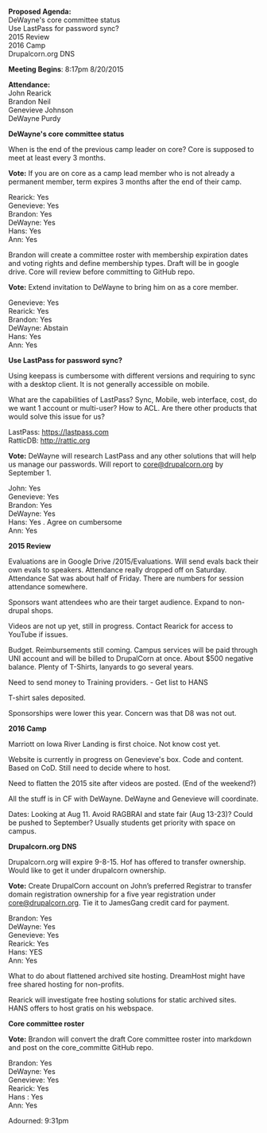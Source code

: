 **Proposed Agenda:**  
DeWayne's core committee status  
Use LastPass for password sync?  
2015 Review  
2016 Camp  
Drupalcorn.org DNS  


**Meeting Begins**: 8:17pm 8/20/2015  

**Attendance:**  
John Rearick  
Brandon Neil  
Genevieve Johnson  
DeWayne Purdy  

**DeWayne's core committee status**

When is the end of the previous camp leader on core?  Core is supposed to meet at least every 3 months.

**Vote:** If you are on core as a camp lead member who is not already a permanent member, term expires 3 months after the end of their camp.

Rearick: Yes  
Genevieve: Yes  
Brandon: Yes  
DeWayne: Yes  
Hans: Yes  
Ann: Yes  

Brandon will create a committee roster with membership expiration dates and voting rights and define membership types. Draft will be in google drive. Core will review before committing to GitHub repo.

**Vote:** Extend invitation to DeWayne to bring him on as a core member.

Genevieve: Yes  
Rearick: Yes  
Brandon: Yes  
DeWayne: Abstain  
Hans:  Yes  
Ann: Yes  


**Use LastPass for password sync?**

Using keepass is cumbersome with different versions and requiring to sync with a desktop client. It is not generally accessible on mobile.

What are the capabilities of LastPass? Sync, Mobile, web interface, cost, do we want 1 account or multi-user? How to ACL. Are there other products that would solve this issue for us?

LastPass: https://lastpass.com  
RatticDB: http://rattic.org  

**Vote:** DeWayne will research LastPass and any other solutions that will help us manage our passwords. Will report to core@drupalcorn.org by September 1.

John: Yes  
Genevieve: Yes  
Brandon: Yes  
DeWayne: Yes  
Hans:  Yes . Agree on cumbersome  
Ann: Yes  

**2015 Review**

Evaluations are in Google Drive /2015/Evaluations.  Will send evals back their own evals to speakers. Attendance really dropped off on Saturday. Attendance Sat was about half of Friday. There are numbers for session attendance somewhere. 

Sponsors want attendees who are their target audience. Expand to non-drupal shops.

Videos are not up yet, still in progress. Contact Rearick for access to YouTube if issues.

Budget. Reimbursements still coming. Campus services will be paid through UNI account and will be billed to DrupalCorn at once. About $500 negative balance. Plenty of T-Shirts, lanyards to go several years.

Need to send money to Training providers. - Get list to HANS

T-shirt sales deposited.

Sponsorships were lower this year. Concern was that D8 was not out.


**2016 Camp**

Marriott on Iowa River Landing is first choice. Not know cost yet.

Website is currently in progress on Genevieve's box. Code and content. Based on CoD. Still need to decide where to host.

Need to flatten the 2015 site after videos are posted. (End of the weekend?)

All the stuff is in CF with DeWayne. DeWayne and Genevieve will coordinate.

Dates: Looking at Aug 11. Avoid RAGBRAI and state fair (Aug 13-23)? Could be pushed to September? Usually students get priority with space on campus.

**Drupalcorn.org DNS**

Drupalcorn.org will expire 9-8-15. Hof has offered to transfer ownership. Would like to get it under drupalcorn ownership.

**Vote:** Create DrupalCorn account on John’s preferred Registrar to transfer domain registration ownership for a five year registration under core@drupalcorn.org. Tie it to JamesGang credit card for payment.

Brandon: Yes  
DeWayne: Yes  
Genevieve: Yes  
Rearick: Yes  
Hans: YES  
Ann: Yes  

What to do about flattened archived site hosting. DreamHost might have free shared hosting for non-profits.

Rearick will investigate free hosting solutions for static archived sites.  
HANS offers to host gratis on his webspace.

**Core committee roster**

**Vote:** Brandon will convert the draft Core committee roster into markdown and post on the core_committe GitHub repo.

Brandon: Yes  
DeWayne: Yes  
Genevieve: Yes  
Rearick: Yes  
Hans : Yes  
Ann: Yes  

Adourned: 9:31pm
